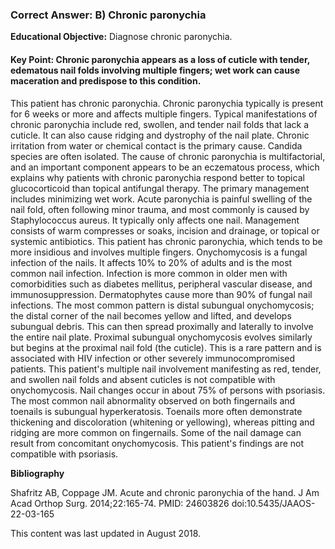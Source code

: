 
### Correct Answer: B) Chronic paronychia 

**Educational Objective:** Diagnose chronic paronychia.

#### **Key Point:** Chronic paronychia appears as a loss of cuticle with tender, edematous nail folds involving multiple fingers; wet work can cause maceration and predispose to this condition.

This patient has chronic paronychia. Chronic paronychia typically is present for 6 weeks or more and affects multiple fingers. Typical manifestations of chronic paronychia include red, swollen, and tender nail folds that lack a cuticle. It can also cause ridging and dystrophy of the nail plate. Chronic irritation from water or chemical contact is the primary cause. Candida species are often isolated. The cause of chronic paronychia is multifactorial, and an important component appears to be an eczematous process, which explains why patients with chronic paronychia respond better to topical glucocorticoid than topical antifungal therapy. The primary management includes minimizing wet work.
Acute paronychia is painful swelling of the nail fold, often following minor trauma, and most commonly is caused by Staphylococcus aureus. It typically only affects one nail. Management consists of warm compresses or soaks, incision and drainage, or topical or systemic antibiotics. This patient has chronic paronychia, which tends to be more insidious and involves multiple fingers.
Onychomycosis is a fungal infection of the nails. It affects 10% to 20% of adults and is the most common nail infection. Infection is more common in older men with comorbidities such as diabetes mellitus, peripheral vascular disease, and immunosuppression. Dermatophytes cause more than 90% of fungal nail infections. The most common pattern is distal subungual onychomycosis; the distal corner of the nail becomes yellow and lifted, and develops subungual debris. This can then spread proximally and laterally to involve the entire nail plate. Proximal subungual onychomycosis evolves similarly but begins at the proximal nail fold (the cuticle). This is a rare pattern and is associated with HIV infection or other severely immunocompromised patients. This patient's multiple nail involvement manifesting as red, tender, and swollen nail folds and absent cuticles is not compatible with onychomycosis.
Nail changes occur in about 75% of persons with psoriasis. The most common nail abnormality observed on both fingernails and toenails is subungual hyperkeratosis. Toenails more often demonstrate thickening and discoloration (whitening or yellowing), whereas pitting and ridging are more common on fingernails. Some of the nail damage can result from concomitant onychomycosis. This patient's findings are not compatible with psoriasis.

**Bibliography**

Shafritz AB, Coppage JM. Acute and chronic paronychia of the hand. J Am Acad Orthop Surg. 2014;22:165-74. PMID: 24603826 doi:10.5435/JAAOS-22-03-165

This content was last updated in August 2018.
